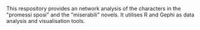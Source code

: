 This respository provides an network analysis of the characters in the "promessi sposi" and the "miserabili" novels. It utilises R and Gephi as data analysis and visualisation tools. 
